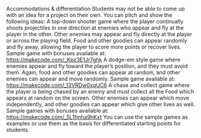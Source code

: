 Accommodations & differentiation
Students may not be able to come up with an idea for a project on their own. You can pitch and show the following ideas:
A top-down shooter game where the player continually shoots projectiles in one direction at enemies who appear and fly at the player in the other. Other enemies may appear and fly directly at the player or across the playing field. Food and other goodies can appear randomly and fly away, allowing the player to score more points or recover lives.
Sample game with bonuses available at: https://makecode.com/_Kpz3E1Jr7ghk
A dodge-em style game where enemies appear and fly toward the player’s position, and they must avoid them. Again, food and other goodies can appear at random, and other enemies can appear and move randomly.
Sample game available at: https://makecode.com/_13VRDw0xqUC6
A chase and collect game where the player is being chased by an enemy and must collect all the Food which appears at random on the screen. Other enemies can appear which move independently, and other goodies can appear which give other lives as well.
Sample games with bonuses available at: https://makecode.com/_5L1fmha9hKxt
You can use the sample games as examples or use them as the basis for differentiated starting points for students.

